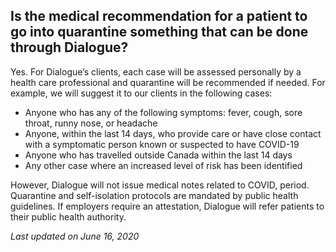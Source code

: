 ## Is the medical recommendation for a patient to go into quarantine something that can be done through Dialogue?

Yes. For Dialogue’s clients, each case will be assessed personally by a health care professional and quarantine will be recommended if needed. For example, we will suggest it to our clients in the following cases:

- Anyone who has any of the following symptoms: fever, cough, sore throat, runny nose, or headache
- Anyone, within the last 14 days, who provide care or have close contact with a symptomatic person known or suspected to have COVID-19
- Anyone who has travelled outside Canada within the last 14 days
- Any other case where an increased level of risk has been identified

However, Dialogue will not issue medical notes related to COVID, period. Quarantine and self-isolation protocols are mandated by public health guidelines. If employers require an attestation, Dialogue will refer patients to their public health authority.

_Last updated on June 16, 2020_
